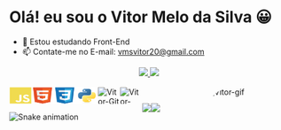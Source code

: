 # Olá! eu sou o Vitor Melo da Silva 😀

- 🌱 Estou estudando Front-End
- 📫 Contate-me no E-mail: vmsvitor20@gmail.com


<div align="center">
  <a href="https://github.com/VitorMeloDS">
  <img height="150em" src="https://github-readme-stats.vercel.app/api?username=VitorMeloDs&show_icons=true&theme=dracula&include_all_commits=true&count_private=true"/>
  <img height="150em" src="https://github-readme-stats.vercel.app/api/top-langs/?username=VitorMeloDs&layout=compact&langs_count=7&theme=dracula"/>
</div>
  
<div style="display: inline_block"><br>
  <div>
  <img align="right" alt="Vitor-gif" height="113" width="150" style="border-radius:50px;" src="https://user-images.githubusercontent.com/96471272/154578957-5a86e82c-2ca5-47b2-b984-5743aeefb218.gif">
</div>
  <img align="left" alt="Vitor-Js" height="30" width="40" src="https://raw.githubusercontent.com/devicons/devicon/master/icons/javascript/javascript-plain.svg">
  <img align="left" alt="Vitor-HTML" height="30" width="40" src="https://raw.githubusercontent.com/devicons/devicon/master/icons/html5/html5-original.svg">
  <img align="left" alt="Vitor-CSS" height="30" width="40" src="https://raw.githubusercontent.com/devicons/devicon/master/icons/css3/css3-original.svg">
  <img align="left" alt="Vitor-Python" height="30" width="40" src="https://raw.githubusercontent.com/devicons/devicon/master/icons/python/python-original.svg">
  <img align="left" alt="Vitor-Git" height="30" width="40" src="https://cdn.jsdelivr.net/gh/devicons/devicon/icons/git/git-original.svg">
  <img align="left" alt="Vitor-MySQL" height="30" width="40" src="https://cdn.jsdelivr.net/gh/devicons/devicon/icons/mysql/mysql-original.svg">

</div>
  
  ##
  
<div> 
 
  <a href = "vmsvitor20@gmail.com"><img align="left" src="https://img.shields.io/badge/Gmail-D14836?style=for-the-badge&logo=gmail&logoColor=white" target="_blank"></a>
  <a href="https://www.linkedin.com/in/vitor-melo-da-silva-4949b6228/" target="_blank"><img align="left" src="https://img.shields.io/badge/-LinkedIn-%230077B5?style=for-the-badge&logo=linkedin&logoColor=white" target="_blank"></a> 

 
  ![Snake animation](https://github.com/VitorMeloDS/VitorMeloDS/blob/output/github-contribution-grid-snake.svg)
  
</div>
 
  
 
